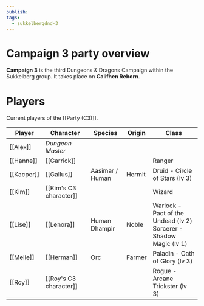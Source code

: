```yaml
---
publish: 
tags:
  - sukkelbergdnd-3
---
```

# Campaign 3 party overview
**Campaign 3** is the third Dungeons & Dragons Campaign within the Sukkelberg group. It takes place on **Califhen Reborn**.
# Players
Current players of the [[Party (C3)]].

| Player     | Character                        | Species         | Origin | Class                                                                 |
| ---------- | -------------------------------- | --------------- | ------ | --------------------------------------------------------------------- |
| [[Alex]]   | *Dungeon Master*                 |                 |        |                                                                       |
| [[Hanne]]  | [[Garrick]]         |                 |        | Ranger                                                                |
| [[Kacper]] | [[Gallus]]        | Aasimar / Human | Hermit | Druid - Circle of Stars (lv 3)                                        |
| [[Kim]]    | [[Kim's C3 character]]           |                 |        | Wizard                                                                |
| [[Lise]]   | [[Lenora]] | Human Dhampir   | Noble  | Warlock - Pact of the Undead (lv 2)<br>Sorcerer - Shadow Magic (lv 1) |
| [[Melle]]  | [[Herman]]         | Orc             | Farmer | Paladin - Oath of Glory (lv 3)                                        |
| [[Roy]]    | [[Roy's C3 character]]           |                 |        | Rogue - Arcane Trickster (lv 3)                                       |
